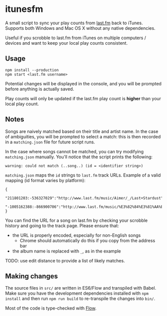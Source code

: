# itunesfm

A small script to sync your play counts from [last.fm](http://last.fm) back to iTunes. Supports both Windows and Mac OS X without any native dependencies.

Useful if you scrobble to last.fm from iTunes on multiple computers / devices and want to keep your local play counts consistent.

## Usage

```
npm install --production
npm start <last.fm username>
```

Potential changes will be displayed in the console, and you will be prompted before anything is actually saved.

Play counts will only be updated if the last.fm play count is **higher** than your local play count.

## Notes

Songs are naively matched based on their title and artist name. In the case of ambiguities, you will be prompted to select a match: this is then recorded in a `matching.json` file for future script runs.

In the case where songs cannot be matched, you can try modifying `matching.json` manually. You'll notice that the script prints the following:

```
warning: could not match (..song..) (id = <identifier string>)
```

`matching.json` maps the `id` strings to `last.fm` track URLs. Example of a valid mapping (id format varies by platform):

```
{
  "211801203:-536327029":"http://www.last.fm/music/Aimer/_/Last+Stardust",
  "-1005162388:-866900706":"http://www.last.fm/music/%E3%82%84%E3%81%AA%E3%81%8E%E3%81%AA%E3%81%8E/_/%E6%98%A5%E6%93%AC%E3%81%8D",
}
```

You can find the URL for a song on last.fm by checking your scrobble history and going to the track page. Please ensure that:

- the URL is properly encoded, especially for non-English songs
  - Chrome should automatically do this if you copy from the address bar
- the album name is replaced with `_`, as in the example

TODO: use edit distance to provide a list of likely matches.

## Making changes

The source files in `src/` are written in ES6/Flow and transpiled with Babel. Make sure you have the development dependencies installed with `npm install` and then run `npm run build` to re-transpile the changes into `bin/`.

Most of the code is type-checked with [Flow](http://flowtype.org/).
